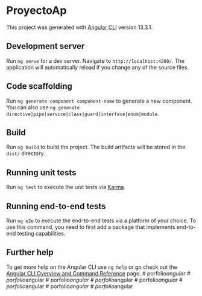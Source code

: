 # ProyectoAp

This project was generated with [Angular CLI](https://github.com/angular/angular-cli) version 13.3.1.

## Development server

Run `ng serve` for a dev server. Navigate to `http://localhost:4200/`. The application will automatically reload if you change any of the source files.

## Code scaffolding

Run `ng generate component component-name` to generate a new component. You can also use `ng generate directive|pipe|service|class|guard|interface|enum|module`.

## Build

Run `ng build` to build the project. The build artifacts will be stored in the `dist/` directory.

## Running unit tests

Run `ng test` to execute the unit tests via [Karma](https://karma-runner.github.io).

## Running end-to-end tests

Run `ng e2e` to execute the end-to-end tests via a platform of your choice. To use this command, you need to first add a package that implements end-to-end testing capabilities.

## Further help

To get more help on the Angular CLI use `ng help` or go check out the [Angular CLI Overview and Command Reference](https://angular.io/cli) page.
#   p o r f o l i o _ a n g u l a r  
 #   p o r f o l i o _ a n g u l a r  
 #   p o r f o l i o _ a n g u l a r  
 #   p o r f o l i o _ a n g u l a r  
 #   p o r f o l i o _ a n g u l a r  
 #   p o r f o l i o _ a n g u l a r  
 #   p o r f o l i o _ a n g u l a r  
 #   p o r f o l i o _ a n g u l a r  
 